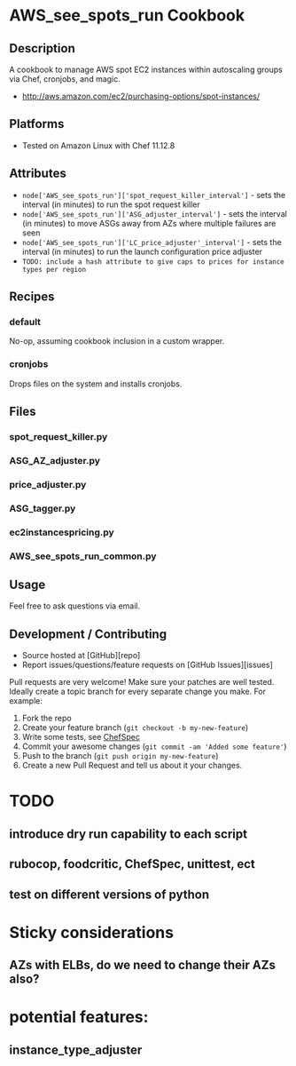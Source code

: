 # AWS_see_spots_run Cookbook

## Description

A cookbook to manage AWS spot EC2 instances within autoscaling groups via Chef, cronjobs, and magic.

- http://aws.amazon.com/ec2/purchasing-options/spot-instances/

## Platforms

* Tested on Amazon Linux with Chef 11.12.8

## Attributes
- `node['AWS_see_spots_run']['spot_request_killer_interval']` - sets the interval (in minutes) to run the spot request killer
- `node['AWS_see_spots_run']['ASG_adjuster_interval']` - sets the interval (in minutes) to move ASGs away from AZs where multiple failures are seen
- `node['AWS_see_spots_run']['LC_price_adjuster'_interval']` - sets the interval (in minutes) to run the launch configuration price adjuster
- `TODO: include a hash attribute to give caps to prices for instance types per region`

## Recipes
### default

No-op, assuming cookbook inclusion in a custom wrapper.

### cronjobs

Drops files on the system and installs cronjobs.

## Files
### spot_request_killer.py

### ASG_AZ_adjuster.py

### price_adjuster.py

### ASG_tagger.py

### ec2instancespricing.py

### AWS_see_spots_run_common.py

## Usage

Feel free to ask questions via email.


## Development / Contributing

* Source hosted at [GitHub][repo]
* Report issues/questions/feature requests on [GitHub Issues][issues]

Pull requests are very welcome! Make sure your patches are well tested.
Ideally create a topic branch for every separate change you make. For
example:

1. Fork the repo
2. Create your feature branch (`git checkout -b my-new-feature`)
3. Write some tests, see [ChefSpec](https://github.com/sethvargo/chefspec)
4. Commit your awesome changes (`git commit -am 'Added some feature'`)
4. Push to the branch (`git push origin my-new-feature`)
5. Create a new Pull Request and tell us about it your changes.

# TODO

## introduce dry run capability to each script
## rubocop, foodcritic, ChefSpec, unittest, ect
## test on different versions of python

# Sticky considerations
## AZs with ELBs, do we need to change their AZs also?

# potential features:
## instance_type_adjuster
